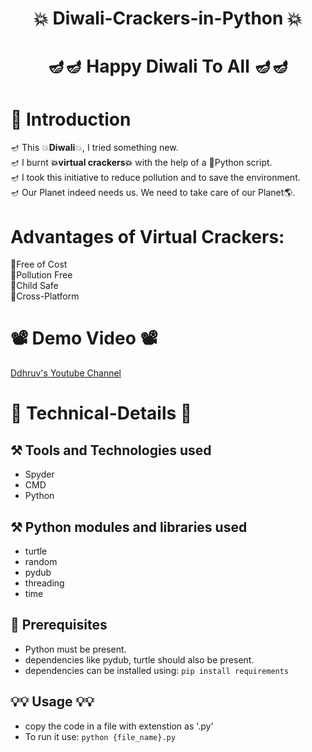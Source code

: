 <h1><p align="center">💥 Diwali-Crackers-in-Python 💥</p></h1>
<h1><p align="center">🪔🪔 <b>Happy Diwali To All</b> 🪔🪔</p></h1>

# 📖 Introduction
🪔 This 💥**Diwali**💥, I tried something new.
<br/>🪔 I burnt **💥virtual crackers💥** with the help of a 🐍Python script. 
<br/>🪔 I took this initiative to reduce pollution and to save the environment. 
<br/>🪔 Our Planet indeed needs us. We need to take care of our Planet🌎.

# Advantages of Virtual Crackers:
🌟Free of Cost<br/>
🌟Pollution Free<br/>
🌟Child Safe<br/>
🌟Cross-Platform<br/>

# 📽️ Demo Video 📽️ 
[Ddhruv's Youtube Channel](https://youtu.be/yuZumGTSQm0)

# 🤖 Technical-Details 🤖

## ⚒️ Tools and Technologies used
- Spyder
- CMD
- Python

## ⚒️ Python modules and libraries used
- turtle
- random
- pydub
- threading
- time

## 🙇 Prerequisites
- Python must be present.
- dependencies like pydub, turtle should also be present.
- dependencies can be installed using: `pip install requirements`
    
## 💡💡 Usage 💡💡
- copy the code in a file with extenstion as '.py'
- To run it use: `python {file_name}.py`
